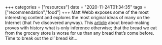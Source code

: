 +++
categories = ["resources"]
date = "2020-11-24T01:34:35"
tags = ["recommendation","food"]
+++
Matt Webb exposes some of the most interesting content and explores the most original ideas of many on the Internet (that I’ve discovered anyway). This [article](http://interconnected.org/home/2020/11/23/chorleywood) about bread-making proves with history what is only inference otherwise; that the bread we eat from the grocery store is worse for us than any bread that’s come before. Time to break out the ol’ bread kit...
               